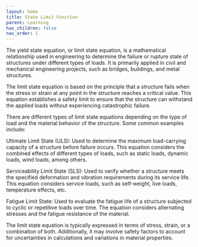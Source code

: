 ```yaml
---
layout: home
title: State Limit Function
parent: Learning
has_children: false
nav_order: 1
---
```


The yield state equation, or limit state equation, is a mathematical relationship used in engineering to determine the failure or rupture state of structures under different types of loads. It is primarily applied in civil and mechanical engineering projects, such as bridges, buildings, and metal structures.

The limit state equation is based on the principle that a structure fails when the stress or strain at any point in the structure reaches a critical value. This equation establishes a safety limit to ensure that the structure can withstand the applied loads without experiencing catastrophic failure.

There are different types of limit state equations depending on the type of load and the material behavior of the structure. Some common examples include:

Ultimate Limit State (ULS): Used to determine the maximum load-carrying capacity of a structure before failure occurs. This equation considers the combined effects of different types of loads, such as static loads, dynamic loads, wind loads, among others.

Serviceability Limit State (SLS): Used to verify whether a structure meets the specified deformation and vibration requirements during its service life. This equation considers service loads, such as self-weight, live loads, temperature effects, etc.

Fatigue Limit State: Used to evaluate the fatigue life of a structure subjected to cyclic or repetitive loads over time. The equation considers alternating stresses and the fatigue resistance of the material.

The limit state equation is typically expressed in terms of stress, strain, or a combination of both. Additionally, it may involve safety factors to account for uncertainties in calculations and variations in material properties.
